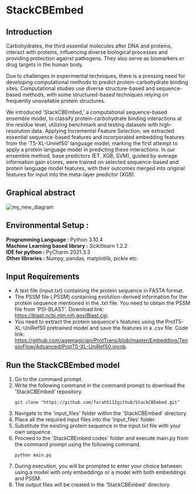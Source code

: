 # StackCBEmbed
## Introduction 

Carbohydrates, the third essential molecules after DNA and proteins, interact with proteins, influencing diverse biological processes and providing protection against pathogens. They also serve as biomarkers or drug targets in the human body.

Due to challenges in experimental techniques, there is a pressing need for developing computational methods to predict protein-carbohydrate binding sites. Computational studies use diverse structure-based and sequence-based methods, with some structured-based techniques relying on frequently unavailable protein structures.

We introduced 'StackCBEmbed,' a computational sequence-based ensemble model, to classify protein-carbohydrate binding interactions at the residue level, utilizing benchmark and testing datasets with high-resolution data. Applying Incremental Feature Selection, we extracted essential sequence-based features and incorporated embedding features from the 'T5-XL-Uniref50' language model, marking the first attempt to apply a protein language model in predicting these interactions. In our ensemble method, base predictors (ET, XGB, SVM), guided by average information gain scores, were trained on selected sequence-based and protein language model features, with their outcomes merged into original features for input into the meta-layer predictor (XGB).

## Graphical abstract
![my_new_diagram](https://github.com/farah5112github/StackCBEmbed/assets/60771070/10e0001e-6a61-4b76-ac7e-2c0c2922b393)

## Environmental Setup :
**Programming Language :** Python 3.10.4 <br />
**Machine Learning based library :** Scikitlearn 1.2.2 <br />
**IDE for python :** PyCharm 2021.3.3 <br />
**Other libraries :** Numpy, pandas, matplotlib, pickle etc.

## Input Requirements
- A text file (input.txt) containing the protein sequence in FASTA format.
- The PSSM file (.PSSM) containing evolution-derived information for the protein sequence mentioned in the .txt file.
  You need to obtain the PSSM file from 'PSI-BLAST'. Download link: https://blast.ncbi.nlm.nih.gov/Blast.cgi.
- You need to extract the protein sequence's features using the ProtT5-XL-UniRef50 pretrained model and save the features in a .csv file.
  Code link: https://github.com/agemagician/ProtTrans/blob/master/Embedding/TensorFlow/Advanced/ProtT5-XL-UniRef50.ipynb.


## Run the StackCBEmbed model
1. Go to the command prompt.
2. Write the following command in the command prompt to download the 'StackCBEmbed' repository.
   ```plaintext
   git clone "https://github.com/farah5112github/StackCBEmbed.git"
3. Navigate to the 'input_files' folder within the 'StackCBEmbed' directory.
4. Place all the required input files into the 'input_files' folder.
5. Substitute the existing protein sequence in the input.txt file with your own sequence. 
6. Proceed to the 'StackCBEmbed codes' folder and execute main.py from the command prompt using the following command. 
   ```plaintext
   python main.py
7. During execution, you will be prompted to enter your choice between using a model with only embeddings or a model with both embeddings and PSSM.
8. The output files will be created in the 'StackCBEmbed' directory.
